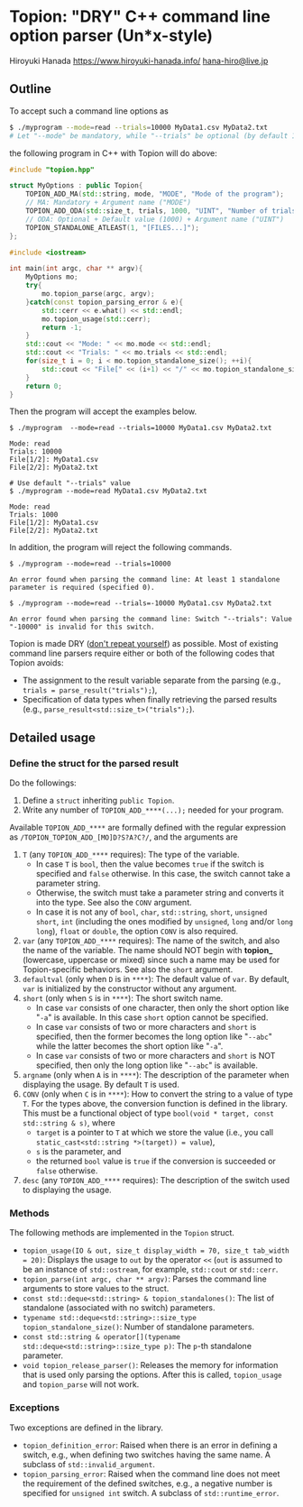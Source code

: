 # Topion: "DRY" C++ command line option parser (Un*x-style)

Hiroyuki Hanada https://www.hiroyuki-hanada.info/ hana-hiro@live.jp

## Outline

To accept such a command line options as
```sh
$ ./myprogram --mode=read --trials=10000 MyData1.csv MyData2.txt
# Let "--mode" be mandatory, while "--trials" be optional (by default 1000)
```
the following program in C++ with Topion will do above:
```cpp
#include "topion.hpp"

struct MyOptions : public Topion{
    TOPION_ADD_MA(std::string, mode, "MODE", "Mode of the program");
    // MA: Mandatory + Argument name ("MODE")
    TOPION_ADD_ODA(std::size_t, trials, 1000, "UINT", "Number of trials");
    // ODA: Optional + Default value (1000) + Argument name ("UINT")
    TOPION_STANDALONE_ATLEAST(1, "[FILES...]");
};

#include <iostream>

int main(int argc, char ** argv){
    MyOptions mo;
    try{
        mo.topion_parse(argc, argv);
    }catch(const topion_parsing_error & e){
        std::cerr << e.what() << std::endl;
        mo.topion_usage(std::cerr);
        return -1;
    }
    std::cout << "Mode: " << mo.mode << std::endl;
    std::cout << "Trials: " << mo.trials << std::endl;
    for(size_t i = 0; i < mo.topion_standalone_size(); ++i){
        std::cout << "File[" << (i+1) << "/" << mo.topion_standalone_size() << "]: " << mo[i] << std::endl;
    }
    return 0;
}
```

Then the program will accept the examples below.
```
$ ./myprogram  --mode=read --trials=10000 MyData1.csv MyData2.txt

Mode: read
Trials: 10000
File[1/2]: MyData1.csv
File[2/2]: MyData2.txt
```

```
# Use default "--trials" value
$ ./myprogram --mode=read MyData1.csv MyData2.txt

Mode: read
Trials: 1000
File[1/2]: MyData1.csv
File[2/2]: MyData2.txt
```

In addition, the program will reject the following commands.
```
$ ./myprogram --mode=read --trials=10000

An error found when parsing the command line: At least 1 standalone parameter is required (specified 0).
```

```
$ ./myprogram --mode=read --trials=-10000 MyData1.csv MyData2.txt

An error found when parsing the command line: Switch "--trials": Value "-10000" is invalid for this switch.
```

Topion is made DRY ([don't repeat yourself](https://en.wikipedia.org/wiki/Don%27t_repeat_yourself)) as possible. Most of existing command line parsers require either or both of the following codes that Topion avoids:

-   The assignment to the result variable separate from the parsing (e.g., `trials = parse_result("trials");`),
-   Specification of data types when finally retrieving the parsed results (e.g., `parse_result<std::size_t>("trials");`).

## Detailed usage

### Define the struct for the parsed result

Do the followings:

1.  Define a `struct` inheriting `public Topion`.
2.  Write any number of `TOPION_ADD_****(...);` needed for your program.

Available `TOPION_ADD_****` are formally defined with the regular expression as `/TOPION_TOPION_ADD_[MO]D?S?A?C?/`, and the arguments are

1.  `T` (any `TOPION_ADD_****` requires): The type of the variable.
    -   In case `T` is `bool`, then the value becomes `true` if the switch is specified and `false` otherwise. In this case, the switch cannot take a parameter string.
    -   Otherwise, the switch must take a parameter string and converts it into the type. See also the `CONV` argument.
    -   In case it is not any of `bool`, `char`, `std::string`, `short`, `unsigned short`, `int` (including the ones modified by `unsigned`, `long` and/or `long long`), `float` or `double`, the option `CONV` is also required.
2.  `var` (any `TOPION_ADD_****` requires): The name of the switch, and also the name of the variable. The name should NOT begin with **topion_** (lowercase, uppercase or mixed) since such a name may be used for Topion-specific behaviors. See also the `short` argument.
3.  `defaultval` (only when `D` is in `****`): The default value of `var`. By default, `var` is initialized by the constructor without any argument.
4.  `short` (only when `S` is in `****`): The short switch name.
    -   In case `var` consists of one character, then only the short option like "`-a`" is available. In this case `short` option cannot be specified.
    -   In case `var` consists of two or more characters and `short` is specified, then the former becomes the long option like "`--abc`" while the latter becomes the short option like "`-a`".
    -   In case `var` consists of two or more characters and `short` is NOT specified, then only the long option like "`--abc`" is available.
5.  `argname` (only when `A` is in `****`): The description of the parameter when displaying the usage. By default `T` is used.
6.  `CONV` (only when `C` is in `****`): How to convert the string to a value of type `T`. For the types above, the conversion function is defined in the library. This must be a functional object of type `bool(void * target, const std::string & s)`, where
    -   `target` is a pointer to `T` at which we store the value (i.e., you call `static_cast<std::string *>(target)) = value`),
    -   `s` is the parameter, and
    -   the returned `bool` value is `true` if the conversion is succeeded or `false` otherwise.
7.  `desc` (any `TOPION_ADD_****` requires): The description of the switch used to displaying the usage.

### Methods

The following methods are implemented in the `Topion` struct.

-   `topion_usage(IO & out, size_t display_width = 70, size_t tab_width = 20)`: Displays the usage to `out` by the operator `<<` (`out` is assumed to be an instance of `std::ostream`, for example, `std::cout` or `std::cerr`.
-   `topion_parse(int argc, char ** argv)`: Parses the command line arguments to store values to the struct.
-   `const std::deque<std::string> & topion_standalones()`: The list of standalone (associated with no switch) parameters.
-   `typename std::deque<std::string>::size_type topion_standalone_size()`: Number of standalone parameters.
-   `const std::string & operator[](typename std::deque<std::string>::size_type p)`: The `p`-th standalone parameter.
-   `void topion_release_parser()`: Releases the memory for information that is used only parsing the options. After this is called, `topion_usage` and `topion_parse` will not work.

### Exceptions

Two exceptions are defined in the library.

-   `topion_definition_error`: Raised when there is an error in defining a switch, e.g., when defining two switches having the same name. A subclass of `std::invalid_argument`.
-   `topion_parsing_error`: Raised when the command line does not meet the requirement of the defined switches, e.g., a negative number is specified for `unsigned int` switch. A subclass of `std::runtime_error`.
